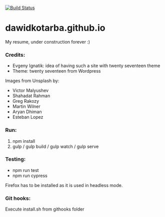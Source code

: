 [![Build Status](https://travis-ci.org/dawidkotarba/dawidkotarba.github.io.svg?branch=master)](https://travis-ci.org/dawidkotarba/dawidkotarba.github.io)
# dawidkotarba.github.io

My resume, under construction forever :)

### Credits:
- Evgeny Ignatik: idea of having such a site with twenty seventeen theme
- Theme: twenty seventeen from Wordpress

Images from Unsplash by:
- Victor Malyushev
- Shahadat Rahman
- Greg Rakozy
- Martin Wilner
- Aryan Dhiman
- Esteban Lopez

### Run:
1. npm install
2. gulp / gulp build / gulp watch / gulp serve

### Testing:
- npm run test
- npm run cypress

Firefox has to be installed as it is used in headless mode.

### Git hooks:
Execute install.sh from githooks folder